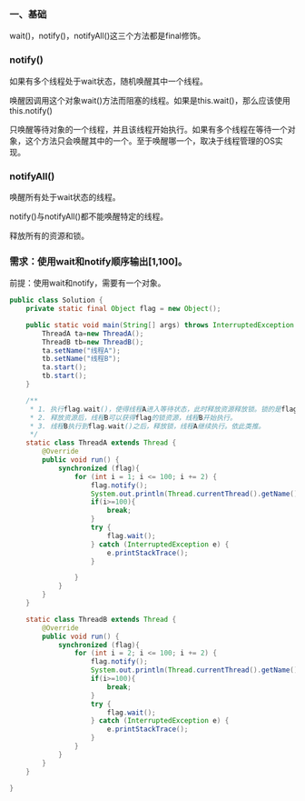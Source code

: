 ### 一、基础

wait()，notify()，notifyAll()这三个方法都是final修饰。

### notify()

如果有多个线程处于wait状态，随机唤醒其中一个线程。

唤醒因调用这个对象wait()方法而阻塞的线程。如果是this.wait()，那么应该使用this.notify()

只唤醒等待对象的一个线程，并且该线程开始执行。如果有多个线程在等待一个对象，这个方法只会唤醒其中的一个。至于唤醒哪一个，取决于线程管理的OS实现。

### notifyAll()

唤醒所有处于wait状态的线程。

notify()与notifyAll()都不能唤醒特定的线程。

释放所有的资源和锁。

### 需求：使用wait和notify顺序输出[1,100]。

前提：使用wait和notify，需要有一个对象。

```java
public class Solution {
    private static final Object flag = new Object();

    public static void main(String[] args) throws InterruptedException {
        ThreadA ta=new ThreadA();
        ThreadB tb=new ThreadB();
        ta.setName("线程A");
        tb.setName("线程B");
        ta.start();
        tb.start();
    }

    /**
     * 1. 执行flag.wait()，使得线程A进入等待状态，此时释放资源释放锁。锁的是flag对象。
     * 2. 释放资源后，线程B可以获得flag的锁资源，线程B开始执行。
     * 3. 线程B执行到flag.wait()之后，释放锁，线程A继续执行。依此类推。
     */
    static class ThreadA extends Thread {
        @Override
        public void run() {
            synchronized (flag){
                for (int i = 1; i <= 100; i += 2) {
                    flag.notify();
                    System.out.println(Thread.currentThread().getName()+"  i==" + i);
                    if(i>=100){
                        break;
                    }
                    try {
                        flag.wait();
                    } catch (InterruptedException e) {
                        e.printStackTrace();
                    }

                }
            }
        }
    }

    static class ThreadB extends Thread {
        @Override
        public void run() {
            synchronized (flag){
                for (int i = 2; i <= 100; i += 2) {
                    flag.notify();
                    System.out.println(Thread.currentThread().getName()+"  i==" + i);
                    if(i>=100){
                        break;
                    }
                    try {
                        flag.wait();
                    } catch (InterruptedException e) {
                        e.printStackTrace();
                    }
                }
            }
        }
    }

}

```








